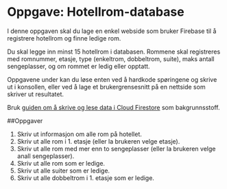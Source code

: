 # Oppgave: Hotellrom-database

I denne oppgaven skal du lage en enkel webside som bruker Firebase til å registrere hotellrom og finne ledige rom.

Du skal legge inn minst 15 hotellrom i databasen. Rommene skal registreres med romnummer, etasje, type (enkeltrom, dobbeltrom, suite), maks antall sengeplasser, og om rommet er ledig eller opptatt.

Oppgavene under kan du løse enten ved å hardkode spøringene og skrive ut i konsollen, eller ved å lage et brukergrensesnitt på en nettside som skriver ut resultatet.

Bruk [guiden om å skrive og lese data i Cloud Firestore](https://cha-it.github.io/database/firebase/2022/01/16/skrive-og-lese-data-i-cloud-firestore.html) som bakgrunnsstoff.

##Oppgaver
1. Skriv ut informasjon om alle rom på hotellet.
2. Skriv ut alle rom i 1. etasje (eller la brukeren velge etasje).
3. Skriv ut alle rom med mer enn to sengeplasser (eller la brukeren velge anall sengeplasser).
4. Skriv ut alle rom som er ledige.
5. Skriv ut alle suiter som er ledige.
6. Skriv ut alle dobbeltrom i 1. etasje som er ledige.
